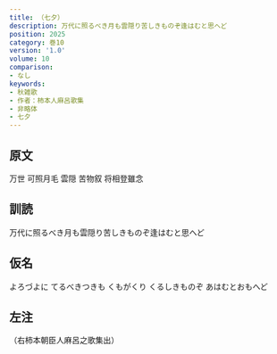 ```yaml
---
title: （七夕）
description: 万代に照るべき月も雲隠り苦しきものぞ逢はむと思へど
position: 2025
category: 巻10
version: '1.0'
volume: 10
comparison:
- なし
keywords:
- 秋雑歌
- 作者：柿本人麻呂歌集
- 非略体
- 七夕
---
```


## 原文

万世 可照月毛 雲隠 苦物叙 将相登雖念

## 訓読

万代に照るべき月も雲隠り苦しきものぞ逢はむと思へど

## 仮名

よろづよに てるべきつきも くもがくり くるしきものぞ あはむとおもへど

## 左注

（右柿本朝臣人麻呂之歌集出）
